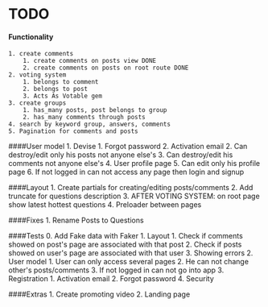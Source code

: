 # TODO
#### Functionality
	1. create comments
		1. create comments on posts view DONE
		2. create comments on posts on root route DONE
	2. voting system
		1. belongs to comment
		2. belongs to post
		3. Acts As Votable gem
	3. create groups
		1. has_many posts, post belongs to group
		2. has_many comments through posts
	4. search by keyword group, answers, comments
	5. Pagination for comments and posts

####User model
	1. Devise
		1. Forgot password
		2. Activation email
	2. Can destroy/edit only his posts not anyone else's
	3. Can destroy/edit his comments not anyone else's
	4. User profile page
	5. Can edit only his profile page
	6. If not logged in can not access any page then login and signup

####Layout
	1. Create partials for creating/editing posts/comments
	2. Add truncate for questions description
	3. AFTER VOTING SYSTEM: on root page show latest hottest questions
	4. Preloader between pages

####Fixes
	1. Rename Posts to Questions

####Tests
	0. Add Fake data with Faker
	1. Layout
		1. Check if comments showed on post's page are associated with that post
		2. Check if posts showed on user's page are associated with that user
		3. Showing errors
	2. User model
		1. User can only access several pages
		2. He can not change other's posts/comments
		3. If not logged in can not go into app
	3. Registration
		1. Activation email
		2. Forgot password
	4. Security

####Extras
	1. Create promoting video
	2. Landing page